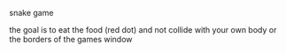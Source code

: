 snake game

the goal is to eat the food (red dot) and not collide with your own body or the borders of the games window
